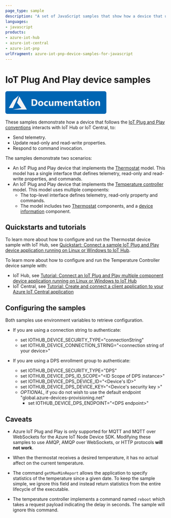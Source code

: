 ```yaml
---
page_type: sample
description: "A set of JavaScript samples that show how a device that uses the IoT Plug and Play conventions interacts with either IoT Hub or IoT Central."
languages:
- javascript
products:
- azure-iot-hub
- azure-iot-central
- azure-iot-pnp
urlFragment: azure-iot-pnp-device-samples-for-javascript
---
```


# IoT Plug And Play device samples

[![Documentation](../../../../doc/images/docs-link-buttons/azure-documentation.svg)](https://docs.microsoft.com/azure/iot-develop/)

These samples demonstrate how a device that follows the [IoT Plug and Play conventions](https://docs.microsoft.com/azure/iot-pnp/concepts-convention) interacts with IoT Hub or IoT Central, to:

- Send telemetry.
- Update read-only and read-write properties.
- Respond to command invocation.

The samples demonstrate two scenarios:

- An IoT Plug and Play device that implements the [Thermostat](https://devicemodels.azure.com/dtmi/com/example/thermostat-1.json) model. This model has a single interface that defines telemetry, read-only and read-write properties, and commands.
- An IoT Plug and Play device that implements the [Temperature controller](https://devicemodels.azure.com/dtmi/com/example/temperaturecontroller-2.json) model. This model uses multiple components:
  - The top-level interface defines telemetry, read-only property and commands.
  - The model includes two [Thermostat](https://devicemodels.azure.com/dtmi/com/example/thermostat-1.json) components, and a [device information](https://devicemodels.azure.com/dtmi/azure/devicemanagement/deviceinformation-1.json) component.

## Quickstarts and tutorials

To learn more about how to configure and run the Thermostat device sample with IoT Hub, see [Quickstart: Connect a sample IoT Plug and Play device application running on Linux or Windows to IoT Hub](https://docs.microsoft.com/azure/iot-pnp/quickstart-connect-device?pivots=programming-language-javascript).

To learn more about how to configure and run the Temperature Controller device sample with:

- IoT Hub, see [Tutorial: Connect an IoT Plug and Play multiple component device application running on Linux or Windows to IoT Hub](https://docs.microsoft.com/azure/iot-pnp/tutorial-multiple-components?pivots=programming-language-javascript)
- IoT Central, see [Tutorial: Create and connect a client application to your Azure IoT Central application](https://docs.microsoft.com/azure/iot-central/core/tutorial-connect-device?pivots=programming-language-javascript)

## Configuring the samples

Both samples use environment variables to retrieve configuration.

* If you are using a connection string to authenticate:
  * set IOTHUB_DEVICE_SECURITY_TYPE="connectionString"
  * set IOTHUB_DEVICE_CONNECTION_STRING="\<connection string of your device\>"

* If you are using a DPS enrollment group to authenticate:
  * set IOTHUB_DEVICE_SECURITY_TYPE="DPS"
  * set IOTHUB_DEVICE_DPS_ID_SCOPE="\<ID Scope of DPS instance\>"
  * set IOTHUB_DEVICE_DPS_DEVICE_ID="\<Device's ID\>"
  * set IOTHUB_DEVICE_DPS_DEVICE_KEY="\<Device's security key \>"
  * *OPTIONAL*, if you do not wish to use the default endpoint "global.azure-devices-provisioning.net"
    * set IOTHUB_DEVICE_DPS_ENDPOINT="\<DPS endpoint\>"

## Caveats

* Azure IoT Plug and Play is only supported for MQTT and MQTT over WebSockets for the Azure IoT Node Device SDK.  Modifying these samples to use AMQP, AMQP over WebSockets, or HTTP protocols **will not work**.

* When the thermostat receives a desired temperature, it has no actual affect on the current temperature.

* The command `getMaxMinReport` allows the application to specify statistics of the temperature since a given date.  To keep the sample simple, we ignore this field and instead return statistics from the entire lifecycle of the executable.

* The temperature controller implements a command named `reboot` which takes a request payload indicating the delay in seconds.  The sample will ignore this command.